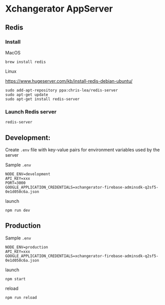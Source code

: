 # Xchangerator AppServer

## Redis
### Install
MacOS
```
brew install redis
```

Linux

https://www.hugeserver.com/kb/install-redis-debian-ubuntu/
```
sudo add-apt-repository ppa:chris-lea/redis-server
sudo apt-get update
sudo apt-get install redis-server
```

### Launch Redis server
```
redis-server
```


## Development:
Create `.env` file with key-value pairs for environment variables used by the server

Sample `.env`
```
NODE_ENV=development
API_KEY=xxx
PORT=3000
GOOGLE_APPLICATION_CREDENTIALS=xchangerator-firebase-adminsdk-q2sf5-0e1d050c6a.json
```

launch
```
npm run dev
```

## Production

Sample `.env`
```
NODE_ENV=production
API_KEY=xxx
GOOGLE_APPLICATION_CREDENTIALS=xchangerator-firebase-adminsdk-q2sf5-0e1d050c6a.json
```

launch
```
npm start
```

reload
```
npm run reload
```

